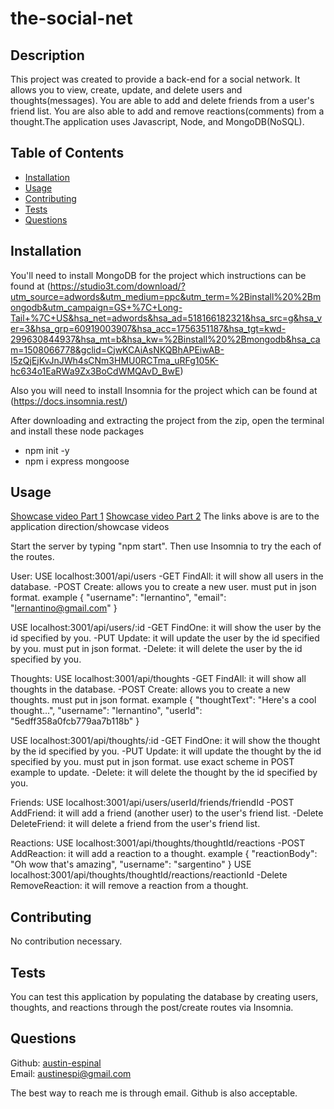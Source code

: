 # the-social-net

## Description 

This project was created to provide a back-end for a social network. It allows you to view,  create, update, and delete users and thoughts(messages). You are able to add and delete friends from a user's friend list. You are also able to add and remove reactions(comments) from a thought.The application uses Javascript, Node, and MongoDB(NoSQL).

## Table of Contents

* [Installation](#installation)
* [Usage](#usage)
* [Contributing](#contributing)
* [Tests](#tests)
* [Questions](#questions)

## Installation

You'll need to install MongoDB for the project which instructions can be found at (https://studio3t.com/download/?utm_source=adwords&utm_medium=ppc&utm_term=%2Binstall%20%2Bmongodb&utm_campaign=GS+%7C+Long-Tail+%7C+US&hsa_net=adwords&hsa_ad=518166182321&hsa_src=g&hsa_ver=3&hsa_grp=60919003907&hsa_acc=1756351187&hsa_tgt=kwd-299630844937&hsa_mt=b&hsa_kw=%2Binstall%20%2Bmongodb&hsa_cam=1508066778&gclid=CjwKCAiAsNKQBhAPEiwAB-I5zQjEjKvJnJWh4sCNm3HMU0RCTma_uRFg105K-hc634o1EaRWa9Zx3BoCdWMQAvD_BwE)

Also you will need to install Insomnia for the project which can be found at (https://docs.insomnia.rest/)

After downloading and extracting the project from the zip, open the terminal and install these node packages

* npm init -y
* npm i express mongoose


## Usage 

[Showcase video Part 1](https://drive.google.com/file/d/1SQ5IIANf9i13U2hNjOq2xKBvzw5X25bH/view)
[Showcase video Part 2](https://drive.google.com/file/d/1aTMj0Xy9OOVR310ImXf3J-P6Weuo0DBk/view)
The links above is are to the application direction/showcase videos

Start the server by typing "npm start". Then use Insomnia to try the each of the routes.

User:
USE localhost:3001/api/users
-GET FindAll: it will show all users in the database.
-POST Create: allows you to create a new user. must put in json format.
example {
            "username": "lernantino",
            "email": "lernantino@gmail.com"
        }

USE localhost:3001/api/users/:id
-GET FindOne: it will show the user by the id specified by you.
-PUT Update: it will update the user by the id specified by you. must put in json format.
-Delete: it will delete the user by the id specified by you.

Thoughts:
USE localhost:3001/api/thoughts
-GET FindAll: it will show all thoughts in the database.
-POST Create: allows you to create a new thoughts. must put in json format.
example {
            "thoughtText": "Here's a cool thought...",
            "username": "lernantino",
            "userId": "5edff358a0fcb779aa7b118b"
        }

USE localhost:3001/api/thoughts/:id
-GET FindOne: it will show the thought by the id specified by you.
-PUT Update: it will update the thought by the id specified by you. must put in json format. use exact scheme in POST example to update.
-Delete: it will delete the thought by the id specified by you.

Friends:
USE localhost:3001/api/users/userId/friends/friendId
-POST AddFriend: it will add a friend (another user) to the user's friend list.
-Delete DeleteFriend: it will delete a friend from the user's friend list.

Reactions:
USE localhost:3001/api/thoughts/thoughtId/reactions
-POST AddReaction: it will add a reaction to a thought.
example {
	        "reactionBody": "Oh wow that's amazing",
	        "username": "sargentino"
        }
USE localhost:3001/api/thoughts/thoughtId/reactions/reactionId
-Delete RemoveReaction: it will remove a reaction from a thought.

## Contributing

No contribution necessary.

## Tests

You can test this application by populating the database by creating users, thoughts, and reactions through the post/create routes via Insomnia.

## Questions

Github: [austin-espinal](https://github.com/austin-espinal)   
Email: [austinespi@gmail.com](mailto:austinespi@gmail.com)  

The best way to reach me is through email. Github is also acceptable.